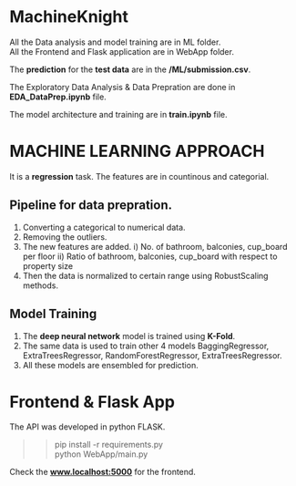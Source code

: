 # MachineKnight

All the Data analysis and model training are in ML folder. <br>
All the Frontend and Flask application are in WebApp folder.

The **prediction** for the **test data** are in the **/ML/submission.csv**.<br>

The Exploratory Data Analysis & Data Prepration are done in **EDA_DataPrep.ipynb** file.<br>

The model architecture and training are in **train.ipynb** file.


# MACHINE LEARNING APPROACH
It is a **regression** task. The features are in countinous and categorial.

## Pipeline for data prepration.
1. Converting a categorical to numerical data.
2. Removing the outliers.
3. The new features are added.
    i) No. of bathroom, balconies, cup_board per floor
    ii) Ratio of bathroom, balconies, cup_board with respect to property size
4. Then the data is normalized to certain range using RobustScaling methods.

## Model Training
1. The **deep neural network** model is trained using **K-Fold**.
2. The same data is used to train other 4 models BaggingRegressor, ExtraTreesRegressor, RandomForestRegressor, ExtraTreesRegressor.
3. All these models are ensembled for prediction.


# Frontend & Flask App
The API was developed in python FLASK.<br>

>> pip install -r requirements.py <br>
>> python WebApp/main.py<br>

Check the **www.localhost:5000** for the frontend.